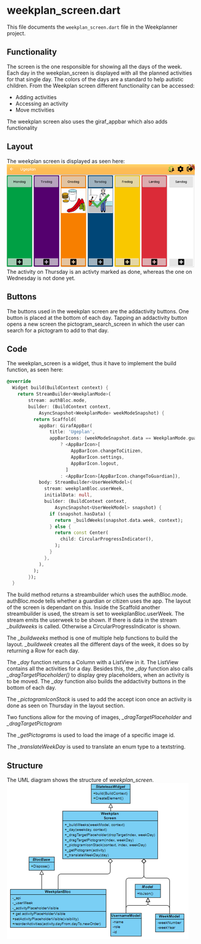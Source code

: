 # weekplan_screen.dart
This file documents the `weekplan_screen.dart` file in the Weekplanner project.

## Functionality
The screen is the one responsible for showing all the days of the week. Each day in the weekplan_screen is displayed with all the planned activities for that single day. The colors of the days are a standard to help autistic children. From the Weekplan screen different functionality can be accessed:

* Adding activities
* Accessing an activity
* Move mctivities

The weekplan screen also uses the giraf_appbar which also adds functionality

## Layout 
The weekplan screen is displayed as seen here:
![Layout of screen](../pictures/weekPlannerScreen.PNG) 
The activity on Thursday is an activty marked as done, whereas the one on Wednesday is not done yet.

## Buttons
The buttons used in the weekplan screen are the addactivity buttons. One button is placed at the bottom of each day. 
Tapping an addactivity button opens a new screen the pictogram_search_screen in which the user can search for a pictogram to add to that day. 


## Code
The weekplan_screen is a widget, thus it have to implement the build function, as seen here:
```dart
@override
  Widget build(BuildContext context) {
    return StreamBuilder<WeekplanMode>(
        stream: authBloc.mode,
        builder: (BuildContext context,
            AsyncSnapshot<WeekplanMode> weekModeSnapshot) {
          return Scaffold(
            appBar: GirafAppBar(
                title: 'Ugeplan',
                appBarIcons: (weekModeSnapshot.data == WeekplanMode.guardian)
                    ? <AppBarIcon>[
                        AppBarIcon.changeToCitizen,
                        AppBarIcon.settings,
                        AppBarIcon.logout,
                      ]
                    : <AppBarIcon>[AppBarIcon.changeToGuardian]),
            body: StreamBuilder<UserWeekModel>(
              stream: weekplanBloc.userWeek,
              initialData: null,
              builder: (BuildContext context,
                  AsyncSnapshot<UserWeekModel> snapshot) {
                if (snapshot.hasData) {
                  return _buildWeeks(snapshot.data.week, context);
                } else {
                  return const Center(
                    child: CircularProgressIndicator(),
                  );
                }
              },
            ),
          );
        });
  }
```
The build method returns a streambuilder which uses the authBloc.mode. authBloc.mode tells whether a guardian or citizen uses the app. The layout of the screen is dependant on this. Inside the Scaffold another streambuilder is used, the stream is set to weekplanBloc.userWeek. The stream emits the userweek to be shown. If there is data in the stream *_buildweeks* is called. Otherwise a CircularProgressIndicator is shown. 

The *_buildweeks* method is one of multiple help functions to build the layout. *_buildweek* creates all the different days of the week, it does so by returning a Row for each day.

The *_day* function returns a Column with a ListView in it. The ListView contains all the activities for a day. Besides this, the *_day* function also calls *_dragTargetPlaceholder()* to display grey placeholders, when an activity is to be moved. The *_day* function also builds the addactivity buttons in the bottom of each day.

The *_pictogramIconStack* is used to add the accept icon once an activity is done as seen on Thursday in the layout section.

Two functions allow for the moving of images, *_dragTargetPlaceholder* and *_dragTargetPictogram*

The *_getPictograms* is used to load the image of a specific image id.

The *_translateWeekDay* is used to translate an enum type to a textstring. 

## Structure
The UML diagram shows the structure of *weekplan_screen*.
![The structure of](../pictures/WeekPlanScreen.png)
